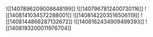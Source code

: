 ![[1407896209008648199]]
![[1407967812400730116]]
![[1408141034572288001]]
![[1408142203516506119]]
![[1408144866287132672]]
![[1408162434909499393]]
![[1408193200011976704]]
